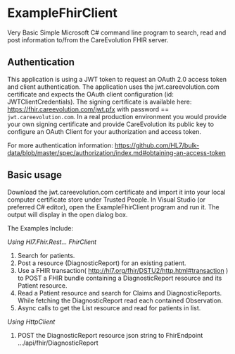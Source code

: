 # ExampleFhirClient

Very Basic Simple Microsoft C# command line program to search, read and post information to/from the CareEvolution FHIR server.

## Authentication
   
This application is using a JWT token to request an OAuth 2.0 access token and client authentication. The application uses the jwt.careevolution.com certificate and expects the OAuth client configuration (id: JWTClientCredentials). The signing certificate is available here: https://fhir.careevolution.com/jwt.pfx with password == `jwt.careevolution.com`. In a real production environment you would provide your own signing certificate and provide CareEvolution its public key to configure an OAuth Client for your authorization and access token.

For more authentication information: https://github.com/HL7/bulk-data/blob/master/spec/authorization/index.md#obtaining-an-access-token

## Basic usage

Download the jwt.careevolution.com certificate and import it into your local computer certificate store under Trusted People. In Visual Studio (or preferred C# editor), open the ExampleFhirClient program and run it. The output will display in the open dialog box.

The Examples Include:

_Using Hl7.Fhir.Rest... FhirClient_
1.  Search for patients.
2.  Post a resource (DiagnosticReport) for an existing patient.
3.  Use a FHIR transaction( http://hl7.org/fhir/DSTU2/http.html#transaction ) to POST a FHIR bundle containing a DiagnosticReport resource and its Patient resource.
4.  Read a Patient resource and search for Claims and DiagnosticReports. While fetching the DiagnosticReport read each contained Observation.
5.  Async calls to get the List resource and read for patients in list.

_Using HttpClient_
1.  POST the DiagnosticReport resource json string to FhirEndpoint .../api/fhir/DiagnosticReport

